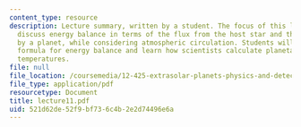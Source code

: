 ```yaml
---
content_type: resource
description: Lecture summary, written by a student. The focus of this lecture is to
  discuss energy balance in terms of the flux from the host star and the energy absorbed
  by a planet, while considering atmospheric circulation. Students will derive the
  formula for energy balance and learn how scientists calculate planetary equilibrium
  temperatures.
file: null
file_location: /coursemedia/12-425-extrasolar-planets-physics-and-detection-techniques-fall-2007/521d62de52f9bf736c4b2e2d74496e6a_lecture11.pdf
file_type: application/pdf
resourcetype: Document
title: lecture11.pdf
uid: 521d62de-52f9-bf73-6c4b-2e2d74496e6a
---
```


